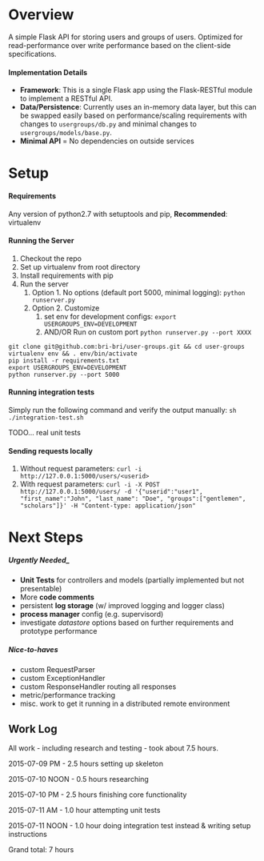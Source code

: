 # Overview
A simple Flask API for storing users and groups of users. Optimized for read-performance over write performance based on the client-side specifications.

#### Implementation Details
* __Framework__: This is a single Flask app using the Flask-RESTful module to implement a RESTful API.
* __Data/Persistence__: Currently uses an in-memory data layer, but this can be swapped easily based on performance/scaling requirements with changes to `usergroups/db.py` and minimal changes to `usergroups/models/base.py`.
* __Minimal API__ = No dependencies on outside services

# Setup
#### Requirements
Any version of python2.7 with setuptools and pip, __Recommended__: virtualenv

#### Running the Server
1. Checkout the repo
2. Set up virtualenv from root directory
3. Install requirements with pip
4. Run the server
    1. Option 1. No options (default port 5000, minimal logging): ```python runserver.py```
    2. Option 2. Customize
        1. set env for development configs: ```export USERGROUPS_ENV=DEVELOPMENT```
        2. AND/OR Run on custom port ```python runserver.py --port XXXX```

```
git clone git@github.com:bri-bri/user-groups.git && cd user-groups
virtualenv env && . env/bin/activate
pip install -r requirements.txt
export USERGROUPS_ENV=DEVELOPMENT
python runserver.py --port 5000
```
#### Running integration tests
Simply run the following command and verify the output manually:
```sh ./integration-test.sh```

TODO... real unit tests

#### Sending requests locally

1. Without request parameters:
```curl -i http://127.0.0.1:5000/users/<userid>```
2. With request parameters:
```curl -i -X POST http://127.0.0.1:5000/users/ -d '{"userid":"user1", "first_name":"John", "last_name": "Doe", "groups":["gentlemen", "scholars"]}' -H "Content-type: application/json"```

# Next Steps

##### Urgently Needed_
* __Unit Tests__ for controllers and models (partially implemented but not presentable)
* More __code comments__
* persistent __log storage__ (w/ improved logging and logger class)
* __process manager__ config (e.g. supervisord)
* investigate _datastore_ options based on further requirements and prototype performance

##### Nice-to-haves
* custom RequestParser
* custom ExceptionHandler
* custom ResponseHandler routing all responses
* metric/performance tracking
* misc. work to get it running in a distributed remote environment

## Work Log
All work - including research and testing - took about 7.5 hours.

2015-07-09 PM     - 2.5 hours setting up skeleton

2015-07-10 NOON - 0.5 hours researching

2015-07-10 PM     - 2.5 hours finishing core functionality

2015-07-11 AM     - 1.0 hour attempting unit tests

2015-07-11 NOON - 1.0 hour doing integration test instead & writing setup instructions

Grand total: 7 hours
